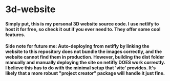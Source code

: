 # 3d-website
#### Simply put, this is my personal 3D website source code. I use netlify to host it for free, so check it out if you ever need to. They offer some cool features.

#### Side note for future me: Auto-deploying from netifly by linking the website to this repository does not bundle the images correctly, and the website cannot find them in production. However, building the dist folder manually and manually deploying the site on netifly DOES work correctly. I believe this has to do with the minimal setup that 'vite' provides. It's likely that a more robust "project creator" package will handle it just fine.

